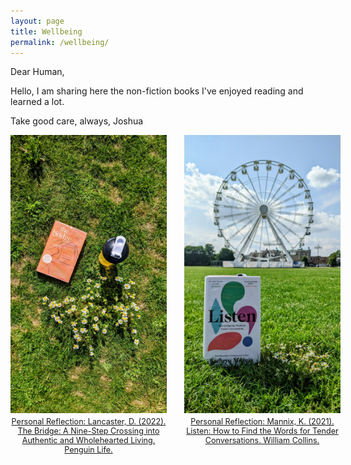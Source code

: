 ```yaml
---
layout: page
title: Wellbeing
permalink: /wellbeing/
---
```


Dear Human,

Hello, I am sharing here the non-fiction books I've enjoyed reading and learned a lot.

Take good care, always,
Joshua

<div style="display: grid; grid-template-columns: repeat(3, 1fr); gap: 2em; justify-items: center;">

  <figure style="text-align: center; width: 250px; margin: 0;">
    <img src="/wellbeing/pics/1.jpg" alt="TheBridge" style="width: 100%; height: auto; display: block; margin: 0 auto;">
    <figcaption style="font-size: 0.9em; margin-top: 0.5em; word-wrap: break-word;">
      <a href="https://www.joshuadimasaka.com/wellbeing/TheBridge">
        Personal Reflection: Lancaster, D. (2022). The Bridge: A Nine-Step Crossing into Authentic and Wholehearted Living. Penguin Life.
      </a>
    </figcaption>
  </figure>

  <figure style="text-align: center; width: 250px; margin: 0;">
    <img src="/wellbeing/pics/2.jpg" alt="Listen" style="width: 100%; height: auto; display: block; margin: 0 auto;">
    <figcaption style="font-size: 0.9em; margin-top: 0.5em; word-wrap: break-word;">
      <a href="https://www.joshuadimasaka.com/wellbeing/Listen">
        Personal Reflection: Mannix, K. (2021). Listen: How to Find the Words for Tender Conversations. William Collins.
      </a>
    </figcaption>
  </figure>

  <!-- Add more figures here -->

</div>